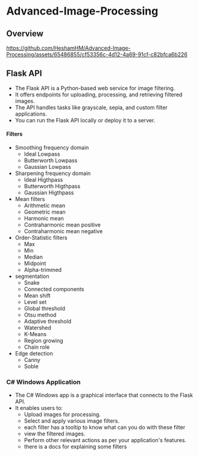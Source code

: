 # Advanced-Image-Processing

## Overview
https://github.com/HeshamHM/Advanced-Image-Processing/assets/65486855/cf53356c-4d12-4a69-91cf-c82bfca6b226



## Flask API
- The Flask API is a Python-based web service for image filtering.
- It offers endpoints for uploading, processing, and retrieving filtered images.
- The API handles tasks like grayscale, sepia, and custom filter applications.
- You can run the Flask API locally or deploy it to a server.
#### Filters
- Smoothing frequency domain
  - Ideal Lowpass
  - Butterworth Lowpass
  - Gaussian Lowpass
- Sharpening frequency domain
  - Ideal Higthpass
  - Butterworth Higthpass
  - Gaussian Higthpass
- Mean filters
  - Arithmetic mean
  - Geometric mean
  - Harmonic mean
  - Contraharmonic mean positive
  - Contraharmonic mean negative
- Order-Statistic filters
  - Max
  - Min
  - Median
  - Midpoint
  - Alpha-trimmed
- segmentation
  - Snake
  - Connected components
  - Mean shift
  - Level set
  - Global threshold
  - Otsu method
  - Adaptive threshold
  - Watershed
  - K-Means
  - Region growing
  - Chain role
- Edge detection
  - Canny
  - Soble
### C# Windows Application
- The C# Windows app is a graphical interface that connects to the Flask API.
- It enables users to:
  - Upload images for processing.
  - Select and apply various image filters.
  - each filter has a tooltip to know what can you do with these filter
  - view the filtered images.
  - Perform other relevant actions as per your application's features.
  - there is a docs for explaining some filters 
